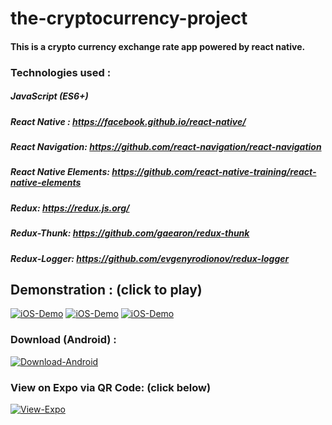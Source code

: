# the-cryptocurrency-project
#### This is a crypto currency exchange rate app powered by react native.

### Technologies used : 

##### JavaScript (ES6+)
##### React Native : https://facebook.github.io/react-native/
##### React Navigation: https://github.com/react-navigation/react-navigation
##### React Native Elements: https://github.com/react-native-training/react-native-elements
##### Redux: https://redux.js.org/
##### Redux-Thunk: https://github.com/gaearon/redux-thunk
##### Redux-Logger: https://github.com/evgenyrodionov/redux-logger

## Demonstration : (click to play)


[![iOS-Demo](https://user-images.githubusercontent.com/29705703/48537846-c45fe900-e8d8-11e8-84a9-167d3db0683d.gif)](https://vimeo.com/300930643 "iOS-Demo")
[![iOS-Demo](https://user-images.githubusercontent.com/29705703/48537813-aabea180-e8d8-11e8-996f-4addde11d4c4.gif)](https://vimeo.com/300930643 "iOS-Demo")
[![iOS-Demo](https://user-images.githubusercontent.com/29705703/48537882-e194b780-e8d8-11e8-90c6-d56c2e130890.gif)](https://vimeo.com/300930643 "iOS-Demo")
 
### Download (Android) : 

[![Download-Android](http://www.atteztech.com/images/ZN62/10.19/android-app-on-google-play.jpg)](https://play.google.com/store/apps/details?id=com.cryptox.app&hl=en "Download-Android")

### View on Expo via QR Code: (click below)

[![View-Expo](https://cdn-images-1.medium.com/max/1920/1*EKXYhntirnqHjXdTGmLXyw.png)](https://expo.io/@karanpratapsingh/the-cryptocurrency-project "View-Expo") 

